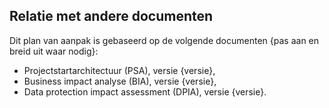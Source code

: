 ## Relatie met andere documenten

Dit plan van aanpak is gebaseerd op de volgende documenten {pas aan en breid uit waar nodig}:

* Projectstartarchitectuur (PSA), versie {versie},
* Business impact analyse (BIA), versie {versie},
* Data protection impact assessment (DPIA), versie {versie}.
